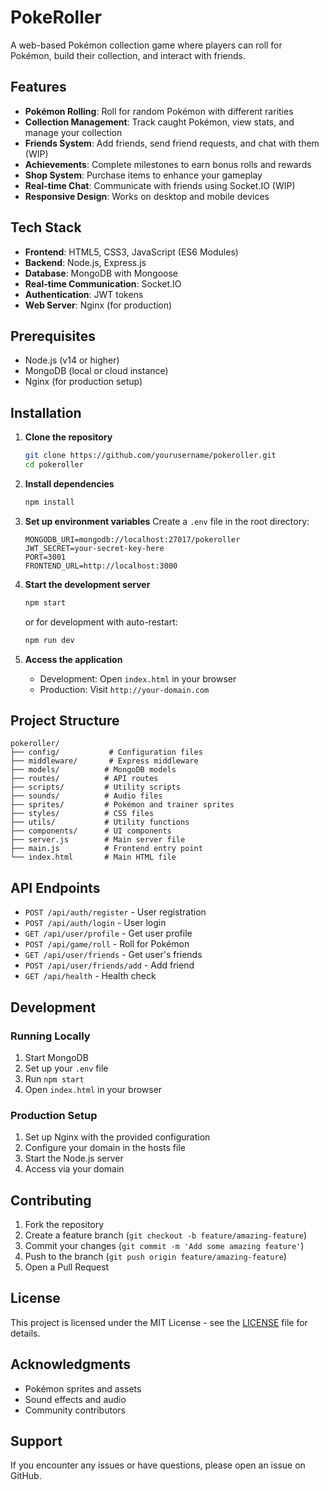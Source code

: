 # PokeRoller

A web-based Pokémon collection game where players can roll for Pokémon, build their collection, and interact with friends.

## Features

- **Pokémon Rolling**: Roll for random Pokémon with different rarities
- **Collection Management**: Track caught Pokémon, view stats, and manage your collection
- **Friends System**: Add friends, send friend requests, and chat with them (WIP)
- **Achievements**: Complete milestones to earn bonus rolls and rewards
- **Shop System**: Purchase items to enhance your gameplay
- **Real-time Chat**: Communicate with friends using Socket.IO (WIP)
- **Responsive Design**: Works on desktop and mobile devices

## Tech Stack

- **Frontend**: HTML5, CSS3, JavaScript (ES6 Modules)
- **Backend**: Node.js, Express.js
- **Database**: MongoDB with Mongoose
- **Real-time Communication**: Socket.IO
- **Authentication**: JWT tokens
- **Web Server**: Nginx (for production)

## Prerequisites

- Node.js (v14 or higher)
- MongoDB (local or cloud instance)
- Nginx (for production setup)

## Installation

1. **Clone the repository**
   ```bash
   git clone https://github.com/yourusername/pokeroller.git
   cd pokeroller
   ```

2. **Install dependencies**
   ```bash
   npm install
   ```

3. **Set up environment variables**
   Create a `.env` file in the root directory:
   ```env
   MONGODB_URI=mongodb://localhost:27017/pokeroller
   JWT_SECRET=your-secret-key-here
   PORT=3001
   FRONTEND_URL=http://localhost:3000
   ```

4. **Start the development server**
   ```bash
   npm start
   ```
   or for development with auto-restart:
   ```bash
   npm run dev
   ```

5. **Access the application**
   - Development: Open `index.html` in your browser
   - Production: Visit `http://your-domain.com`

## Project Structure

```
pokeroller/
├── config/           # Configuration files
├── middleware/       # Express middleware
├── models/          # MongoDB models
├── routes/          # API routes
├── scripts/         # Utility scripts
├── sounds/          # Audio files
├── sprites/         # Pokémon and trainer sprites
├── styles/          # CSS files
├── utils/           # Utility functions
├── components/      # UI components
├── server.js        # Main server file
├── main.js          # Frontend entry point
└── index.html       # Main HTML file
```

## API Endpoints

- `POST /api/auth/register` - User registration
- `POST /api/auth/login` - User login
- `GET /api/user/profile` - Get user profile
- `POST /api/game/roll` - Roll for Pokémon
- `GET /api/user/friends` - Get user's friends
- `POST /api/user/friends/add` - Add friend
- `GET /api/health` - Health check

## Development

### Running Locally

1. Start MongoDB
2. Set up your `.env` file
3. Run `npm start`
4. Open `index.html` in your browser

### Production Setup

1. Set up Nginx with the provided configuration
2. Configure your domain in the hosts file
3. Start the Node.js server
4. Access via your domain

## Contributing

1. Fork the repository
2. Create a feature branch (`git checkout -b feature/amazing-feature`)
3. Commit your changes (`git commit -m 'Add some amazing feature'`)
4. Push to the branch (`git push origin feature/amazing-feature`)
5. Open a Pull Request

## License

This project is licensed under the MIT License - see the [LICENSE](LICENSE) file for details.

## Acknowledgments

- Pokémon sprites and assets
- Sound effects and audio
- Community contributors

## Support

If you encounter any issues or have questions, please open an issue on GitHub. 
